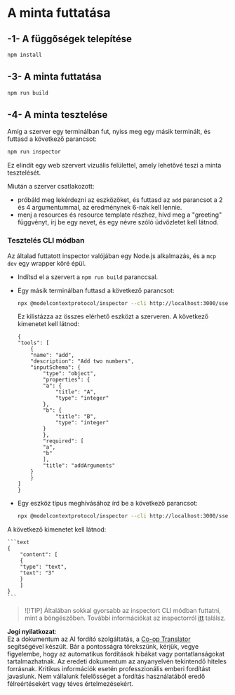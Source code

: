 <!--
CO_OP_TRANSLATOR_METADATA:
{
  "original_hash": "7fab17bf59e2eb82a5aeef03ad977d31",
  "translation_date": "2025-07-13T20:21:50+00:00",
  "source_file": "03-GettingStarted/05-sse-server/solution/typescript/README.md",
  "language_code": "hu"
}
-->
# A minta futtatása

## -1- A függőségek telepítése

```bash
npm install
```

## -3- A minta futtatása

```bash
npm run build
```

## -4- A minta tesztelése

Amíg a szerver egy terminálban fut, nyiss meg egy másik terminált, és futtasd a következő parancsot:

```bash
npm run inspector
```

Ez elindít egy web szervert vizuális felülettel, amely lehetővé teszi a minta tesztelését.

Miután a szerver csatlakozott:

- próbáld meg lekérdezni az eszközöket, és futtasd az `add` parancsot a 2 és 4 argumentummal, az eredménynek 6-nak kell lennie.
- menj a resources és resource template részhez, hívd meg a "greeting" függvényt, írj be egy nevet, és egy névre szóló üdvözletet kell látnod.

### Tesztelés CLI módban

Az általad futtatott inspector valójában egy Node.js alkalmazás, és a `mcp dev` egy wrapper köré épül.

- Indítsd el a szervert a `npm run build` paranccsal.

- Egy másik terminálban futtasd a következő parancsot:

    ```bash
    npx @modelcontextprotocol/inspector --cli http://localhost:3000/sse --method tools/list
    ```

    Ez kilistázza az összes elérhető eszközt a szerveren. A következő kimenetet kell látnod:

    ```text
    {
    "tools": [
        {
        "name": "add",
        "description": "Add two numbers",
        "inputSchema": {
            "type": "object",
            "properties": {
            "a": {
                "title": "A",
                "type": "integer"
            },
            "b": {
                "title": "B",
                "type": "integer"
            }
            },
            "required": [
            "a",
            "b"
            ],
            "title": "addArguments"
        }
        }
    ]
    }
    ```

- Egy eszköz típus meghívásához írd be a következő parancsot:

    ```bash
    npx @modelcontextprotocol/inspector --cli http://localhost:3000/sse --method tools/call --tool-name add --tool-arg a=1 --tool-arg b=2
    ```

A következő kimenetet kell látnod:

    ```text
    {
        "content": [
        {
        "type": "text",
        "text": "3"
        }
        ]
    }
    ```

> ![!TIP]
> Általában sokkal gyorsabb az inspectort CLI módban futtatni, mint a böngészőben.
> További információkat az inspectorról [itt](https://github.com/modelcontextprotocol/inspector) találsz.

**Jogi nyilatkozat**:  
Ez a dokumentum az AI fordító szolgáltatás, a [Co-op Translator](https://github.com/Azure/co-op-translator) segítségével készült. Bár a pontosságra törekszünk, kérjük, vegye figyelembe, hogy az automatikus fordítások hibákat vagy pontatlanságokat tartalmazhatnak. Az eredeti dokumentum az anyanyelvén tekintendő hiteles forrásnak. Kritikus információk esetén professzionális emberi fordítást javaslunk. Nem vállalunk felelősséget a fordítás használatából eredő félreértésekért vagy téves értelmezésekért.